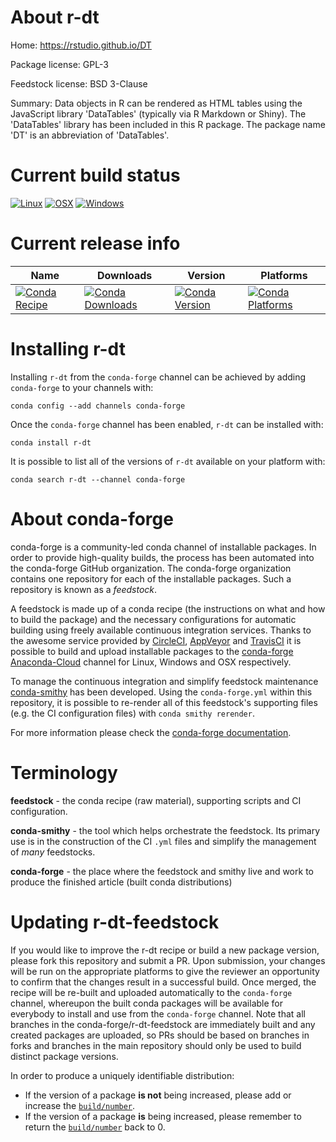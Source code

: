 About r-dt
==========

Home: https://rstudio.github.io/DT

Package license: GPL-3

Feedstock license: BSD 3-Clause

Summary: Data objects in R can be rendered as HTML tables using the JavaScript library 'DataTables' (typically via R Markdown or Shiny). The 'DataTables' library has been included in this R package. The package name 'DT' is an abbreviation of 'DataTables'.



Current build status
====================

[![Linux](https://img.shields.io/circleci/project/github/conda-forge/r-dt-feedstock/master.svg?label=Linux)](https://circleci.com/gh/conda-forge/r-dt-feedstock)
[![OSX](https://img.shields.io/travis/conda-forge/r-dt-feedstock/master.svg?label=macOS)](https://travis-ci.org/conda-forge/r-dt-feedstock)
[![Windows](https://img.shields.io/appveyor/ci/conda-forge/r-dt-feedstock/master.svg?label=Windows)](https://ci.appveyor.com/project/conda-forge/r-dt-feedstock/branch/master)

Current release info
====================

| Name | Downloads | Version | Platforms |
| --- | --- | --- | --- |
| [![Conda Recipe](https://img.shields.io/badge/recipe-r--dt-green.svg)](https://anaconda.org/conda-forge/r-dt) | [![Conda Downloads](https://img.shields.io/conda/dn/conda-forge/r-dt.svg)](https://anaconda.org/conda-forge/r-dt) | [![Conda Version](https://img.shields.io/conda/vn/conda-forge/r-dt.svg)](https://anaconda.org/conda-forge/r-dt) | [![Conda Platforms](https://img.shields.io/conda/pn/conda-forge/r-dt.svg)](https://anaconda.org/conda-forge/r-dt) |

Installing r-dt
===============

Installing `r-dt` from the `conda-forge` channel can be achieved by adding `conda-forge` to your channels with:

```
conda config --add channels conda-forge
```

Once the `conda-forge` channel has been enabled, `r-dt` can be installed with:

```
conda install r-dt
```

It is possible to list all of the versions of `r-dt` available on your platform with:

```
conda search r-dt --channel conda-forge
```


About conda-forge
=================

conda-forge is a community-led conda channel of installable packages.
In order to provide high-quality builds, the process has been automated into the
conda-forge GitHub organization. The conda-forge organization contains one repository
for each of the installable packages. Such a repository is known as a *feedstock*.

A feedstock is made up of a conda recipe (the instructions on what and how to build
the package) and the necessary configurations for automatic building using freely
available continuous integration services. Thanks to the awesome service provided by
[CircleCI](https://circleci.com/), [AppVeyor](https://www.appveyor.com/)
and [TravisCI](https://travis-ci.org/) it is possible to build and upload installable
packages to the [conda-forge](https://anaconda.org/conda-forge)
[Anaconda-Cloud](https://anaconda.org/) channel for Linux, Windows and OSX respectively.

To manage the continuous integration and simplify feedstock maintenance
[conda-smithy](https://github.com/conda-forge/conda-smithy) has been developed.
Using the ``conda-forge.yml`` within this repository, it is possible to re-render all of
this feedstock's supporting files (e.g. the CI configuration files) with ``conda smithy rerender``.

For more information please check the [conda-forge documentation](https://conda-forge.org/docs/).

Terminology
===========

**feedstock** - the conda recipe (raw material), supporting scripts and CI configuration.

**conda-smithy** - the tool which helps orchestrate the feedstock.
                   Its primary use is in the construction of the CI ``.yml`` files
                   and simplify the management of *many* feedstocks.

**conda-forge** - the place where the feedstock and smithy live and work to
                  produce the finished article (built conda distributions)


Updating r-dt-feedstock
=======================

If you would like to improve the r-dt recipe or build a new
package version, please fork this repository and submit a PR. Upon submission,
your changes will be run on the appropriate platforms to give the reviewer an
opportunity to confirm that the changes result in a successful build. Once
merged, the recipe will be re-built and uploaded automatically to the
`conda-forge` channel, whereupon the built conda packages will be available for
everybody to install and use from the `conda-forge` channel.
Note that all branches in the conda-forge/r-dt-feedstock are
immediately built and any created packages are uploaded, so PRs should be based
on branches in forks and branches in the main repository should only be used to
build distinct package versions.

In order to produce a uniquely identifiable distribution:
 * If the version of a package **is not** being increased, please add or increase
   the [``build/number``](https://conda.io/docs/user-guide/tasks/build-packages/define-metadata.html#build-number-and-string).
 * If the version of a package **is** being increased, please remember to return
   the [``build/number``](https://conda.io/docs/user-guide/tasks/build-packages/define-metadata.html#build-number-and-string)
   back to 0.
